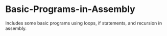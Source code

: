 # Basic-Programs-in-Assembly
Includes some basic programs using loops, if statements, and recursion in assembly.

